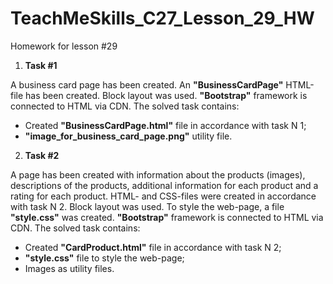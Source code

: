 # TeachMeSkills_C27_Lesson_29_HW
Homework for lesson #29

1. **Task #1**

A business card page has been created. An **"BusinessCardPage"** HTML-file has been created. Block layout was used. **"Bootstrap"** framework is connected to HTML via CDN. 
The solved task contains:
- Created **"BusinessCardPage.html"** file in accordance with task N 1;
- **"image_for_business_card_page.png"** utility file.

2. **Task #2**

A page has been created with information about the products (images), descriptions of the products, additional information for each product and a rating for each product. HTML- and CSS-files were created in accordance with task N 2. Block layout was used. To style the web-page, a file **"style.css"** was created. **"Bootstrap"** framework is connected to HTML via CDN.
The solved task contains:
- Created **"CardProduct.html"** file in accordance with task N 2;
- **"style.css"** file to style the web-page;
- Images as utility files.
